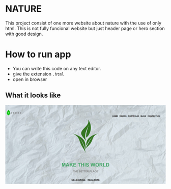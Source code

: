 # NATURE
 
 This project consist of one more website about nature with the use of only html. This is not fully funcional website but just header page or hero section  with good design.


# How to run app 

 * You can write this code on any text editor.
 * give the extension `.html`
 * open in browser

## What it looks like

<p align="center">
  <img src="nature.png">
  </p>
